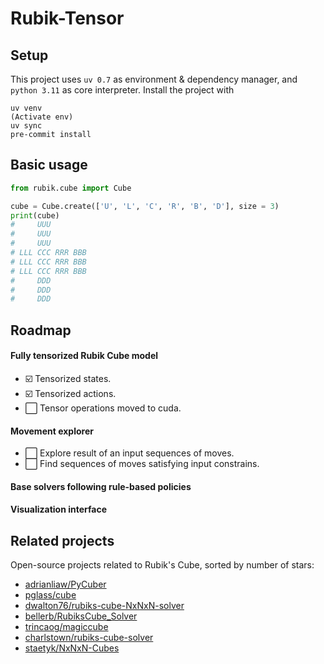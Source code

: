 # Rubik-Tensor


## Setup

This project uses `uv 0.7` as environment & dependency manager, and `python 3.11` as core interpreter. Install the project with

```shell
uv venv
(Activate env)
uv sync
pre-commit install
```

## Basic usage

```python
from rubik.cube import Cube

cube = Cube.create(['U', 'L', 'C', 'R', 'B', 'D'], size = 3)
print(cube)
#     UUU        
#     UUU
#     UUU
# LLL CCC RRR BBB
# LLL CCC RRR BBB
# LLL CCC RRR BBB
#     DDD
#     DDD
#     DDD
```

## Roadmap

#### Fully tensorized Rubik Cube model

- ☑️ Tensorized states.
- ☑️ Tensorized actions.
- ⬜ Tensor operations moved to cuda.

#### Movement explorer

- ⬜ Explore result of an input sequences of moves.
- ⬜ Find sequences of moves satisfying input constrains.

#### Base solvers following rule-based policies

#### Visualization interface


## Related projects

Open-source projects related to Rubik's Cube, sorted by number of stars:
- [adrianliaw/PyCuber](https://github.com/adrianliaw/PyCuber)
- [pglass/cube](https://github.com/pglass/cube)
- [dwalton76/rubiks-cube-NxNxN-solver](https://github.com/dwalton76/rubiks-cube-NxNxN-solver)
- [bellerb/RubiksCube_Solver](https://github.com/bellerb/RubiksCube_Solver)
- [trincaog/magiccube](https://github.com/trincaog/magiccube)
- [charlstown/rubiks-cube-solver](https://github.com/charlstown/rubiks-cube-solver)
- [staetyk/NxNxN-Cubes](https://github.com/staetyk/NxNxN-Cubes)
